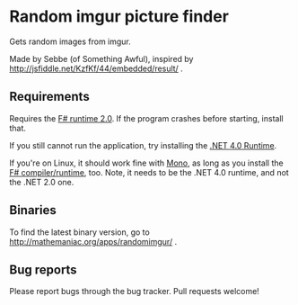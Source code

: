 # Random imgur picture finder
Gets random images from imgur.

Made by Sebbe (of Something Awful), inspired by http://jsfiddle.net/KzfKf/44/embedded/result/ .

## Requirements
Requires the [F# runtime 2.0](http://www.microsoft.com/download/en/details.aspx?id=13450). If the program crashes before starting, install that.

If you still cannot run the application, try installing the [.NET 4.0 Runtime](http://www.microsoft.com/download/en/details.aspx?id=17851).

If you're on Linux, it should work fine with [Mono](http://www.mono-project.com), as long as you install the [F# compiler/runtime](https://github.com/fsharp/fsharp), too. Note, it needs to be the .NET 4.0 runtime, and not the .NET 2.0 one.

## Binaries 
To find the latest binary version, go to http://mathemaniac.org/apps/randomimgur/ .

## Bug reports
Please report bugs through the bug tracker. Pull requests welcome!
